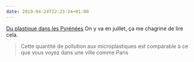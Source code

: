 ```yaml
---
date: 2019-04-24T22:23:24+01:00
---
```


[Du plastique dans les Pyrénées](https://www.courrierinternational.com/article/pollution-des-particules-de-plastique-tombent-du-ciel-dans-les-pyrenees) On y va en juillet, ça me chagrine de lire cela.
> Cette quantité de pollution aux microplastiques est comparable à ce que vous voyez dans une ville comme Paris

